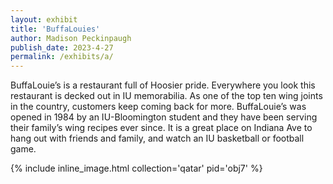 ```yaml
---
layout: exhibit
title: 'BuffaLouies'
author: Madison Peckinpaugh
publish_date: 2023-4-27
permalink: /exhibits/a/
---
```


BuffaLouie’s is a restaurant full of Hoosier pride. Everywhere you look this restaurant is decked out in IU memorabilia. As one of the top ten wing joints in the country, customers keep coming back for more. BuffaLouie’s was opened in 1984 by an IU-Bloomington student and they have been serving their family’s wing recipes ever since. It is a great place on Indiana Ave to hang out with friends and family, and watch an IU basketball or football game. 


{% include inline_image.html collection='qatar' pid='obj7' %}



